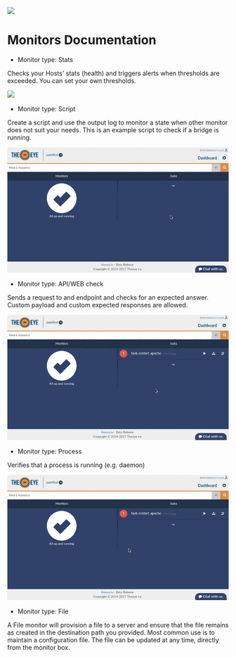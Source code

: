 [![](https://theeye.io/landpage/images/logo.png)](https://theeye.io)

# Monitors Documentation

+ Monitor type: Stats

Checks your Hosts' stats (health) and triggers alerts when thresholds are exceeded.
You can set your own thresholds.

![](https://github.com/patobas/docs/blob/master/monitor_stats.gif)

+ Monitor type: Script

Create a script and use the output log to monitor a state when other monitor does not suit your needs.
This is an example script to check if a bridge is running.

![](https://github.com/patobas/docs/blob/master/monitor_script.gif)


+ Monitor type: API/WEB check

Sends a request to and endpoint and checks for an expected answer.
Custom payload and custom expected responses are allowed.

![](https://github.com/patobas/docs/blob/master/web_api.gif)


+ Monitor type: Process

Verifies that a process is running (e.g. daemon)

![](https://github.com/patobas/docs/blob/master/monitor_process.gif)

+ Monitor type: File

A File monitor will provision a file to a server and ensure that the file remains as created in the destination path you provided.
Most common use is to maintain a configuration file. The file can be updated at any time, directly from the monitor box.
